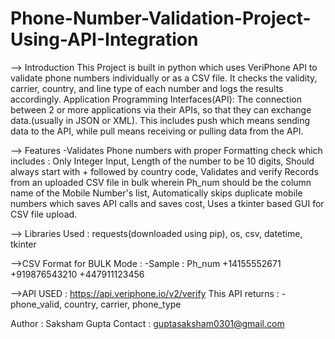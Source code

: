 # Phone-Number-Validation-Project-Using-API-Integration
--> Introduction
This Project is built in python which uses VeriPhone API to validate phone numbers individually or as a CSV file. It checks the validity, carrier, country, and line type of each number and logs the results accordingly.
Application Programming Interfaces(API): The connection between 2 or more applications via their APIs, so that they can exchange data.(usually in JSON or XML). This includes push which means sending data to the API, while pull means receiving or pulling data from the API.

--> Features 
-Validates Phone numbers with proper Formatting check which includes : Only Integer Input, Length of the number to be 10 digits, Should always start with + followed by country code, Validates and verify Records from an uploaded CSV file in bulk wherein Ph_num should be the column name of the Mobile Number's list, Automatically skips duplicate mobile numbers which saves API calls and saves cost, Uses a tkinter based GUI for CSV file upload.

--> Libraries Used : requests(downloaded using pip), os, csv, datetime, tkinter

-->CSV Format for BULK Mode : 
-Sample :  Ph_num
          +14155552671
          +919876543210
          +447911123456

-->API USED : https://api.veriphone.io/v2/verify
This API returns : -phone_valid, country, carrier, phone_type


Author : Saksham Gupta 
Contact : guptasaksham0301@gmail.com










  
